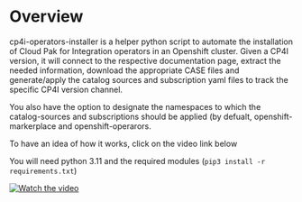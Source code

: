 # Overview

cp4i-operators-installer is a helper python script to automate the installation of Cloud Pak for Integration operators in an Openshift cluster. Given a CP4I version, it will connect to the respective documentation page, extract the needed information, download the appropriate CASE files and generate/apply the catalog sources and subscription yaml files to track the specific CP4I version channel.

You also have the option to designate the namespaces to which the catalog-sources and subscriptions should be applied (by defualt, openshift-markerplace and openshift-operarors.

To have an idea of how it works, click on the video link below

You will need python 3.11 and the required modules (```pip3 install -r requirements.txt```)

[![Watch the video](https://img.youtube.com/vi/JDQ1kJDeUwk/hqdefault.jpg)](https://youtu.be/JDQ1kJDeUwk)

